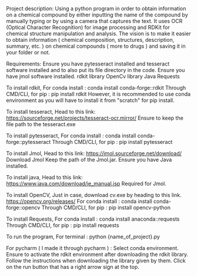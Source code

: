 Project description:
Using a python program in order to obtain information on a chemical compound by either inputting the name of the compound by manually typing or by using a camera that captures the text. 
It uses OCR (Optical Character Recognition) for image processing and RDKit for chemical structure manipulation and analysis.
The vision is to make it easier to obtain information ( chemical composition, structures, description, summary, etc. ) on chemical compounds ( more to drugs ) and saving it in your folder or not.

Requirements:
Ensure you have pytesseract installed and tesseract software installed and to also put its file directory in the code.
Ensure you have jmol software installed. 
rdkit library 
OpenCv library
Java
Requests


To install rdkit,
For conda install : conda install conda-forge::rdkit
Through CMD/CLI, for pip : pip install rdkit
However, it is recommended to use conda environment as you will have to install it from "scratch" for pip install.

To install tesseract,
Head to this link: https://sourceforge.net/projects/tesseract-ocr.mirror/
Ensure to keep the file path to the tesseract.exe

To install pytesseract,
For conda install : conda install conda-forge::pytesseract
Through CMD/CLI, for pip : pip install pytesseract


To install Jmol,
Head to this link: https://jmol.sourceforge.net/download/
Download Jmol
Keep the path of the Jmol.jar.
Ensure you have Java installed. 

To install java,
Head to this link: https://www.java.com/download/ie_manual.jsp
Required for Jmol.

To install OpenCV,
Just in case, download cv.exe by heading to this link. https://opencv.org/releases/
For conda install : conda install conda-forge::opencv
Through CMD/CLI, for pip : pip install opencv-python

To install Requests,
For conda install : conda install anaconda::requests
Through CMD/CLI, for pip : pip install requests

To run the program, 
For terminal : python {name_of_project}.py

For pycharm ( I made it through pycharm ) : 
Select conda environment.
Ensure to activate the rdkit environment after downloading the rdkit library. Follow the instructions when downloading the library given by them.
Click on the run button that has a right arrow sign at the top. 







